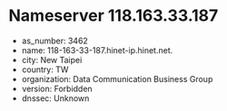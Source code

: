 # Nameserver 118.163.33.187

* as_number: 3462
* name: 118-163-33-187.hinet-ip.hinet.net.
* city: New Taipei
* country: TW
* organization: Data Communication Business Group
* version: Forbidden
* dnssec: Unknown
